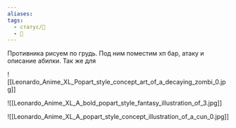 ```yaml
---
aliases: 
tags:
  - статус/🌱
  - 💅
---
```


Противника рисуем по грудь. Под ним поместим хп бар, атаку и описание абилки. Так же для 

![[Leonardo_Anime_XL_Popart_style_concept_art_of_a_decaying_zombi_0.jpg]]

![[Leonardo_Anime_XL_A_bold_popart_style_fantasy_illustration_of_3.jpg]]

![[Leonardo_Anime_XL_A_popart_style_concept_illustration_of_a_cun_0.jpg]]
